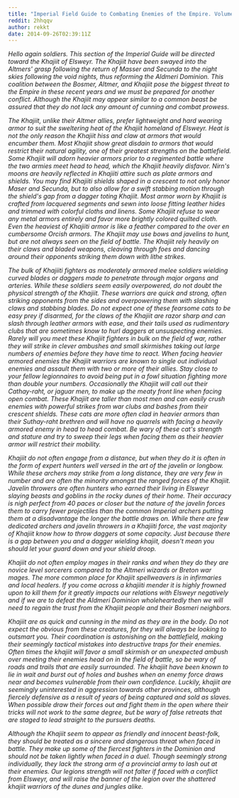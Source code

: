 ```yaml
---
title: "Imperial Field Guide to Combating Enemies of the Empire. Volume 3: The Khajiit"
reddit: 2hhqqv
author: rekkt
date: 2014-09-26T02:39:11Z
---
```


*Hello again soldiers. This section of the Imperial Guide will be directed toward the Khajiit of Elsweyr. The Khajiit have been swayed into the Altmers' grasp following the return of Masser and Secunda to the night skies following the void nights, thus reforming the Aldmeri Dominion. This coalition between the Bosmer, Altmer, and Khajiit pose the biggest threat to the Empire in these recent years and we must be prepared for another conflict. Although the Khajiit may appear similar to a common beast be assured that they do not lack any amount of cunning and combat prowess.*

*The Khajiit, unlike their Altmer allies, prefer lightweight and hard wearing armor to suit the sweltering heat of the Khajiit homeland of Elsweyr. Heat is not the only reason the Khajiit hiss and claw at armors that would encumber them. Most Khajiit show great disdain to armors that would restrict their natural agility, one of their greatest strengths on the battlefield. Some Khajiit will adorn heavier armors prior to a regimented battle where the two armies meet head to head, which the Khajiit heavily disfavor. Nirn's moons are heavily reflected in Khajiiti attire such as plate armors and shields. You may find Khajiiti shields shaped in a crescent to not only honor Maser and Secunda, but to also allow for a swift stabbing motion through the shield's gap from a dagger toting Khajiit. Most armor worn by Khajiit is crafted from lacquered segments and sewn into loose fitting leather hides and trimmed with colorful cloths and linens. Some Khajiit refuse to wear any metal armors entirely and favor more brightly colored quilted cloth. Even the heaviest of Khajiiti armor is like a feather compared to the over en cumbersome Orcish armors. The Khajiit may use bows and javelins to hunt, but are not always seen on the field of battle. The Khajiit rely heavily on their claws and bladed weapons, cleaving through foes and dancing around their opponents striking them down with lithe strikes.*

*The bulk of Khajiiti fighters as moderately armored melee soldiers wielding curved blades or daggers made to penetrate through major organs and arteries. While these soldiers seem easily overpowered, do not doubt the physical strength of the Khajiit. These warriors are quick and strong, often striking opponents from the sides and overpowering them with slashing claws and stabbing blades. Do not expect one of these fearsome cats to be easy prey if disarmed, for the claws of the Khajiit are razor sharp and can slash through leather armors with ease, and their tails used as rudimentary clubs that are sometimes know to hurl daggers at unsuspecting enemies. Rarely will you meet these Khajiit fighters in bulk on the field of war, rather they will strike in clever ambushes and small skirmishes taking out large numbers of enemies before they have time to react. When facing heavier armored enemies the Khajiit warriors are known to single out individual enemies and assault them with two or more of their allies. Stay close to your fellow legionnaires to avoid being put in a fowl situation fighting more than double your numbers. Occasionally the Khajiit will call out their Cathay-raht, or jaguar men, to make up the meaty front line when facing open combat. These Khajiit are taller than most men and can easily crush enemies with powerful strikes from war clubs and bashes from their crescent shields. These cats are more often clad in heavier armors than their Suthay-raht brethren and will have no quarrels with facing a heavily armored enemy in head to head combat. Be wary of these cat's strength and stature and try to sweep their legs when facing them as their heavier armor will restrict their mobility.*

*Khajiit do not often engage from a distance, but when they do it is often in the form of expert hunters well versed in the art of the javelin or longbow. While these archers may strike from a long distance, they are very few in number and are often the minority amongst the ranged forces of the Khajiit. Javelin throwers are often hunters who earned their living in Elsweyr slaying beasts and goblins in the rocky dunes of their home. Their accuracy is nigh perfect from 40 paces or closer but the nature of the javelin forces them to carry fewer projectiles than the common Imperial archers putting them at a disadvantage the longer the battle draws on. While there are few dedicated archers and javelin throwers in a Khajiiti force, the vast majority of Khajiit know how to throw daggers at some capacity. Just because there is a gap between you and a dagger wielding khajiit, doesn't mean you should let your guard down and your shield droop.*

*Khajiit do not often employ mages in their ranks and when they do they are novice level sorcerers compared to the Altmeri wizards or Breton war mages. The more common place for Khajiit spellweavers is in infirmaries and local healers. If you come across a khajiiti mender it is highly frowned upon to kill them for it greatly impacts our relations with Elsweyr negatively and if we are to defeat the Aldmeri Dominion wholeheartedly then we will need to regain the trust from the Khajiit people and their Bosmeri neighbors.*

*Khajiit are as quick and cunning in the mind as they are in the body. Do not expect the obvious from these creatures, for they will always be looking to outsmart you. Their coordination is astonishing on the battlefield, making their seemingly tactical mistakes into destructive traps for their enemies. Often times the khajiit will favor a small skirmish or an unexpected ambush over meeting their enemies head on in the field of battle, so be wary of roads and trails that are easily surrounded. The khajiit have been known to lie in wait and burst out of holes and bushes when an enemy force draws near and becomes vulnerable from their own confidence. Luckily, khajiit are seemingly uninterested in aggression towards other provinces, although fiercely defensive as a result of years of being captured and sold as slaves. When possible draw their forces out and fight them in the open where their tricks will not work to the same degree, but be wary of false retreats that are staged to lead straight to the pursuers deaths.*

*Although the Khajiit seem to appear as friendly and innocent beast-folk, they should be treated as a sincere and dangerous threat when faced in battle. They make up some of the fiercest fighters in the Dominion and should not be taken lightly when faced in a duel. Though seemingly strong individually, they lack the strong arm of a provincial army to lash out at their enemies. Our legions strength will not falter if faced with a conflict from Elsweyr, and will raise the banner of the legion over the shattered khajiit warriors of the dunes and jungles alike.*        

